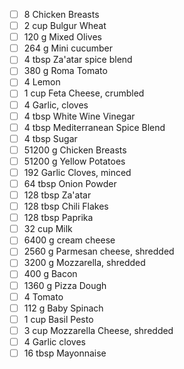 - [ ] 8  Chicken Breasts
- [ ] 2 cup Bulgur Wheat
- [ ] 120 g Mixed Olives
- [ ] 264 g Mini cucumber
- [ ] 4 tbsp Za'atar spice blend
- [ ] 380 g Roma Tomato
- [ ] 4  Lemon
- [ ] 1 cup Feta Cheese, crumbled
- [ ] 4  Garlic, cloves
- [ ] 4 tbsp White Wine Vinegar
- [ ] 4 tbsp Mediterranean Spice Blend
- [ ] 4 tbsp Sugar
- [ ] 51200 g Chicken Breasts
- [ ] 51200 g Yellow Potatoes
- [ ] 192  Garlic Cloves, minced
- [ ] 64 tbsp Onion Powder
- [ ] 128 tbsp Za'atar
- [ ] 128 tbsp Chili Flakes
- [ ] 128 tbsp Paprika
- [ ] 32 cup Milk
- [ ] 6400 g cream cheese
- [ ] 2560 g Parmesan cheese, shredded
- [ ] 3200 g Mozzarella, shredded
- [ ] 400 g Bacon
- [ ] 1360 g Pizza Dough
- [ ] 4  Tomato
- [ ] 112 g Baby Spinach
- [ ] 1 cup Basil Pesto
- [ ] 3 cup Mozzarella Cheese, shredded
- [ ] 4  Garlic cloves
- [ ] 16 tbsp Mayonnaise

